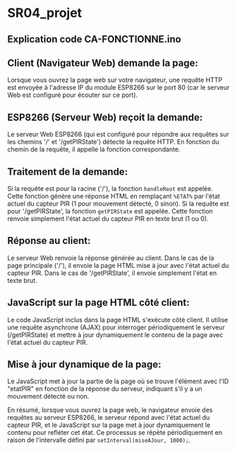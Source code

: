 # SR04_projet

## Explication code CA-FONCTIONNE.ino


## Client (Navigateur Web) demande la page:
Lorsque vous ouvrez la page web sur votre navigateur, une requête HTTP est envoyée à l'adresse IP du module ESP8266 sur le port 80 (car le serveur Web est configuré pour écouter sur ce port).

## ESP8266 (Serveur Web) reçoit la demande:
Le serveur Web ESP8266 (qui est configuré pour répondre aux requêtes sur les chemins '/' et '/getPIRState') détecte la requête HTTP. En fonction du chemin de la requête, il appelle la fonction correspondante.

## Traitement de la demande:
Si la requête est pour la racine ('/'), la fonction `handleRoot` est appelée. Cette fonction génère une réponse HTML en remplaçant `%ETAT%` par l'état actuel du capteur PIR (1 pour mouvement détecté, 0 sinon). Si la requête est pour '/getPIRState', la fonction `getPIRState` est appelée. Cette fonction renvoie simplement l'état actuel du capteur PIR en texte brut (1 ou 0).

## Réponse au client:
Le serveur Web renvoie la réponse générée au client. Dans le cas de la page principale ('/'), il envoie la page HTML mise à jour avec l'état actuel du capteur PIR. Dans le cas de '/getPIRState', il envoie simplement l'état en texte brut.

## JavaScript sur la page HTML côté client:
Le code JavaScript inclus dans la page HTML s'exécute côté client. Il utilise une requête asynchrone (AJAX) pour interroger périodiquement le serveur (/getPIRState) et mettre à jour dynamiquement le contenu de la page avec l'état actuel du capteur PIR.

## Mise à jour dynamique de la page:
Le JavaScript met à jour la partie de la page où se trouve l'élément avec l'ID "etatPIR" en fonction de la réponse du serveur, indiquant s'il y a un mouvement détecté ou non.

En résumé, lorsque vous ouvrez la page web, le navigateur envoie des requêtes au serveur ESP8266, le serveur répond avec l'état actuel du capteur PIR, et le JavaScript sur la page met à jour dynamiquement le contenu pour refléter cet état. Ce processus se répète périodiquement en raison de l'intervalle défini par `setInterval(miseAJour, 1000);`.
